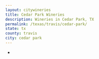 ```yaml
---
layout: citywineries
title: Cedar Park Wineries
description: Wineries in Cedar Park, TX
permalink: /texas/travis/cedar-park/
state: tx
county: travis
city: cedar park
---
```

-
